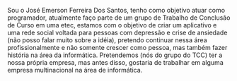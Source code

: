 Sou o José Emerson Ferreira Dos Santos, tenho como objetivo atuar como programador, atualmente faço parte de um grupo de 
Trabalho de Conclusão de Curso em uma etec, estamos com o objetivo de criar um aplicativo e uma rede social voltada para pessoas
com depressão e crise de ansiedade (não posso falar muito sobre a idéia), pretendo continuar nessa área profissionalmente e 
não somente crescer como pessoa, mas também fazer história na área da informática.
    Pretendemos (nós do grupo do TCC) ter a nossa própria empresa, mas antes disso, gostaria de trabalhar em alguma empresa multinacional
 na área de informática.
